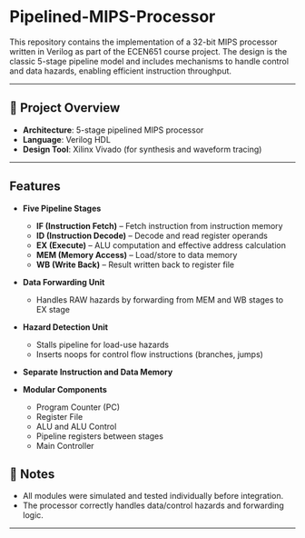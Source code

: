 # Pipelined-MIPS-Processor

This repository contains the implementation of a 32-bit MIPS processor written in Verilog as part of the ECEN651 course project. The design is the classic 5-stage pipeline model and includes mechanisms to handle control and data hazards, enabling efficient instruction throughput.

---

## 🔧 Project Overview

- **Architecture**: 5-stage pipelined MIPS processor  
- **Language**: Verilog HDL  
- **Design Tool**: Xilinx Vivado (for synthesis and waveform tracing)

---

## Features

- **Five Pipeline Stages**
  - **IF (Instruction Fetch)** – Fetch instruction from instruction memory
  - **ID (Instruction Decode)** – Decode and read register operands
  - **EX (Execute)** – ALU computation and effective address calculation
  - **MEM (Memory Access)** – Load/store to data memory
  - **WB (Write Back)** – Result written back to register file

- **Data Forwarding Unit**
  - Handles RAW hazards by forwarding from MEM and WB stages to EX stage

- **Hazard Detection Unit**
  - Stalls pipeline for load-use hazards
  - Inserts noops for control flow instructions (branches, jumps)

- **Separate Instruction and Data Memory**

- **Modular Components**
  - Program Counter (PC)
  - Register File
  - ALU and ALU Control
  - Pipeline registers between stages
  - Main Controller

## 📌 Notes

- All modules were simulated and tested individually before integration.
- The processor correctly handles data/control hazards and forwarding logic.
---



